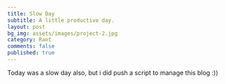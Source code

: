 ```yaml
---
title: Slow Day
subtitle: A little productive day.
layout: post
bg_img: assets/images/project-2.jpg
category: Rant
comments: false
published: true
---
```


Today was a slow day also, but i did push a script to manage this blog :))